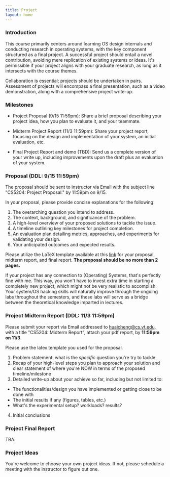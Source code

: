 ```yaml
---
title: Project
layout: home
---
```


### Introduction

This course primarily centers around learning OS design internals and
conducting research in operating systems, with the key component structured as
a final project. A successful project should entail a novel contribution,
avoiding mere replication of existing systems or ideas. It's permissible if
your project aligns with your graduate research, as long as it intersects with
the course themes.

Collaboration is essential; projects should be undertaken in pairs. Assessment
of projects will encompass a final presentation, such as a video demonstration,
along with a comprehensive project write-up.

### Milestones

- Project Proposal (9/15 11:59pm): Share a brief proposal describing your
  project idea, how you plan to evaluate it, and your teammate.

- Midterm Project Report (11/3 11:59pm): Share your project report, focusing on
  the design and implementation of your system, an initial evaluation, etc.

- Final Project Report and demo (TBD): Send us a complete version of your write
  up, including improvements upon the draft plus an evaluation of your system.


### Proposal (DDL: 9/15 11:59pm)

The proposal should be sent to instructor via Email with the subject line
"CS5204: Project Proposal." by 11:59pm on 9/15.

In your proposal, please provide concise explanations for the following:

1. The overarching question you intend to address.
2. The context, background, and significance of the problem.
3. A high-level overview of your proposed solutions to tackle the issue.
4. A timeline outlining key milestones for project completion.
5. An evaluation plan detailing metrics, approaches, and experiments for
   validating your design.
6. Your anticipated outcomes and expected results.

Please utilize the LaTeX template available at this
[link](https://github.com/huaicheng/cs6204proj) for your proposal, midterm
report, and final report. **The proposal should be no more than 2 pages.**

If your project has any connection to (Operating) Systems, that's perfectly
fine with me. This way, you won't have to invest extra time in starting a
completely new project, which might not be very realistic to accomplish. Your
system/OS hacking skills will naturally improve through the ongoing labs
throughout the semesters, and these labs will serve as a bridge between the
theoretical knowledge imparted in lectures.

### Project Midterm Report (DDL: 11/3 11:59pm)

Please submit your report via Email addressed to huaicheng@cs.vt.edu, with a
title "CS5204: Midterm Report", attach your pdf report, by **11:59pm on 11/3**.

Please use the latex template you used for the proposal.

1. Problem statement: what is the *specific* question you're try to tackle
2. Recap of your high-level steps you plan to approach your solution and clear
   statement of where you're NOW in terms of the proposed timeline/milestone
3. Detailed write-up about your achieve so far, including but not limited to:
  - The functionalities/design you have implemented or getting close to be done
    with
  - The initial results if any (figures, tables, etc.)
  - What's the experimental setup? workloads? results?
4. Initial conclusions


### Project Final Report

TBA.

### Project Ideas

You're welcome to choose your own project ideas. If not, please schedule a
meeting with the instructor to figure out one.
